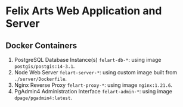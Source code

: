 # Felix Arts Web Application and Server

## Docker Containers

1. PostgreSQL Database Instance(s) `felart-db-*`: using image `postgis/postgis:14-3.1`.
2. Node Web Server `felart-server-*`: using custom image built from `./server/Dockerfile`.
3. Nginx Reverse Proxy `felart-proxy-*`: using image `nginx:1.21.6`.
4. PgAdmin4 Administration Interface `felart-admin-*`: using image `dpage/pgadmin4:latest`.
